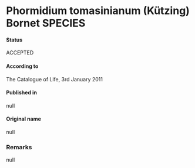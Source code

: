 Phormidium tomasinianum (Kützing) Bornet SPECIES
=======

#### Status
ACCEPTED

#### According to
The Catalogue of Life, 3rd January 2011

#### Published in
null

#### Original name
null

### Remarks
null